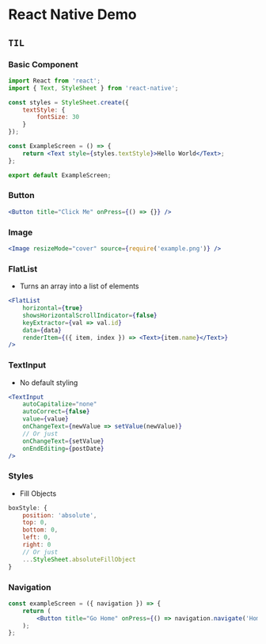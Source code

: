 # React Native Demo

## `TIL`

### Basic Component

```jsx
import React from 'react';
import { Text, StyleSheet } from 'react-native';

const styles = StyleSheet.create({
    textStyle: {
        fontSize: 30
    }
});

const ExampleScreen = () => {
    return <Text style={styles.textStyle}>Hello World</Text>;
};

export default ExampleScreen;
```

### Button

```jsx
<Button title="Click Me" onPress={() => {}} />
```

### Image

```jsx
<Image resizeMode="cover" source={require('example.png')} />
```

### FlatList

-   Turns an array into a list of elements

```jsx
<FlatList
    horizontal={true}
    showsHorizontalScrollIndicator={false}
    keyExtractor={val => val.id}
    data={data}
    renderItem={({ item, index }) => <Text>{item.name}</Text>}
/>
```

### TextInput

-   No default styling

```jsx
<TextInput
    autoCapitalize="none"
    autoCorrect={false}
    value={value}
    onChangeText={newValue => setValue(newValue)}
    // Or just
    onChangeText={setValue}
    onEndEditing={postDate}
/>
```

### Styles

-   Fill Objects

```javascript
boxStyle: {
    position: 'absolute',
    top: 0,
    bottom: 0,
    left: 0,
    right: 0
    // Or just
    ...StyleSheet.absoluteFillObject
}
```

### Navigation

```jsx
const exampleScreen = ({ navigation }) => {
    return (
        <Button title="Go Home" onPress={() => navigation.navigate('Home', { user: data.user })} />
    );
};
```
